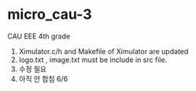 # micro_cau-3
CAU EEE 4th grade 

1. Ximulator.c/h and Makefile of Ximulator are updated
2. logo.txt , image.txt must be include in src file.
3. 수정 필요
4. 아직 안 합침 6/6
